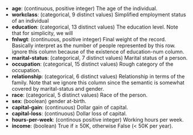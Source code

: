 - **age**: (continuous, positive integer) The age of the individual.
- **workclass**: (categorical, 9 distinct values) Simplified employment status of an individual
- **education**: (categorical, 13 distinct values) The education level. Note that for simplicity, we will
- **fnlwgt**: (continuous, positive integer) Final weight of the record. Basically interpret as the number of people represented by this row. ignore this column because of the existence of education-num column.
- **marital-status**: (categorical, 7 distinct values) Marital status of a person.
- **occupation**: (categorical, 15 distinct values) Rough category of the occupation.
- **relationship**: (categorical, 6 distinct values) Relationship in terms of the family. Note that we ignore this column since the semantic is somewhat covered by marital-status and gender.
- **race**: (categorical, 5 distinct values) Race of the person.
- **sex**: (boolean) gender at-birth.
- **capital-gain**: (continuous) Dollar gain of capital.
- **capital-loss**: (continuous) Dollar loss of capital.
- **hours-per-week**: (continous positive integer) Working hours per week.
- **income**: (boolean) True if ≥ 50K, otherwise False (< 50K per year).
